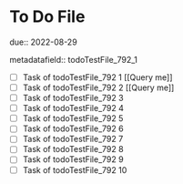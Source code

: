 # To Do File

due:: 2022-08-29

metadatafield:: todoTestFile_792_1

- [ ] Task of todoTestFile_792 1 [[Query me]]
- [ ] Task of todoTestFile_792 2 [[Query me]]
- [ ] Task of todoTestFile_792 3
- [ ] Task of todoTestFile_792 4
- [ ] Task of todoTestFile_792 5
- [ ] Task of todoTestFile_792 6
- [ ] Task of todoTestFile_792 7
- [ ] Task of todoTestFile_792 8
- [ ] Task of todoTestFile_792 9
- [ ] Task of todoTestFile_792 10